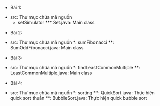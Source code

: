 - Bài 1: 
+ src: Thư mục chứa mã nguồn
  * setSimulator
    *** Set.java: Main class
- Bài 2:
+ src: Thư mục chứa mã nguồn
  *: sumFibonacci
    **: SumOddFibonacci.java: Main class
- Bài 3:
+ src: Thư mục chứa mã nguồn
  *: findLeastCommonMultiple
    **: LeastCommonMultiple.java: Main class
- Bài 4:
+ src: Thư mục chứa mã nguồn
  *: sorting
    **: QuickSort.java: Thực hiện quick sort thuần
    **: BubbleSort.java: Thực hiện quick bubble sort

